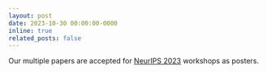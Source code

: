 ```yaml
---
layout: post
date: 2023-10-30 00:00:00-0000
inline: true
related_posts: false
---
```


Our multiple papers are accepted for [NeurIPS 2023](https://neurips.cc/) workshops as posters.